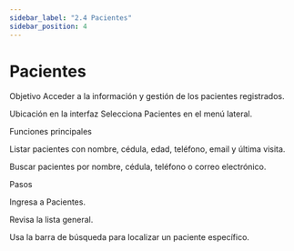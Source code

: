 ```yaml
---
sidebar_label: "2.4 Pacientes"
sidebar_position: 4
---
```


# Pacientes

Objetivo
Acceder a la información y gestión de los pacientes registrados.

Ubicación en la interfaz
Selecciona Pacientes en el menú lateral.

Funciones principales

Listar pacientes con nombre, cédula, edad, teléfono, email y última visita.

Buscar pacientes por nombre, cédula, teléfono o correo electrónico.

Pasos

Ingresa a Pacientes.

Revisa la lista general.

Usa la barra de búsqueda para localizar un paciente específico.